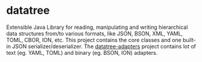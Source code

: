 # datatree
Extensible Java Library for reading, manipulating and writing hierarchical data structures from/to various formats,
like JSON, BSON, XML, YAML, TOML, CBOR, ION, etc.
This project contains the core classes and one built-in JSON serializer/deserializer.
The [datatree-adapters](https://github.com/berkesa/datatree-adapters) project contains lot of text (eg. YAML, TOML) and binary (eg. BSON, ION) adapters.